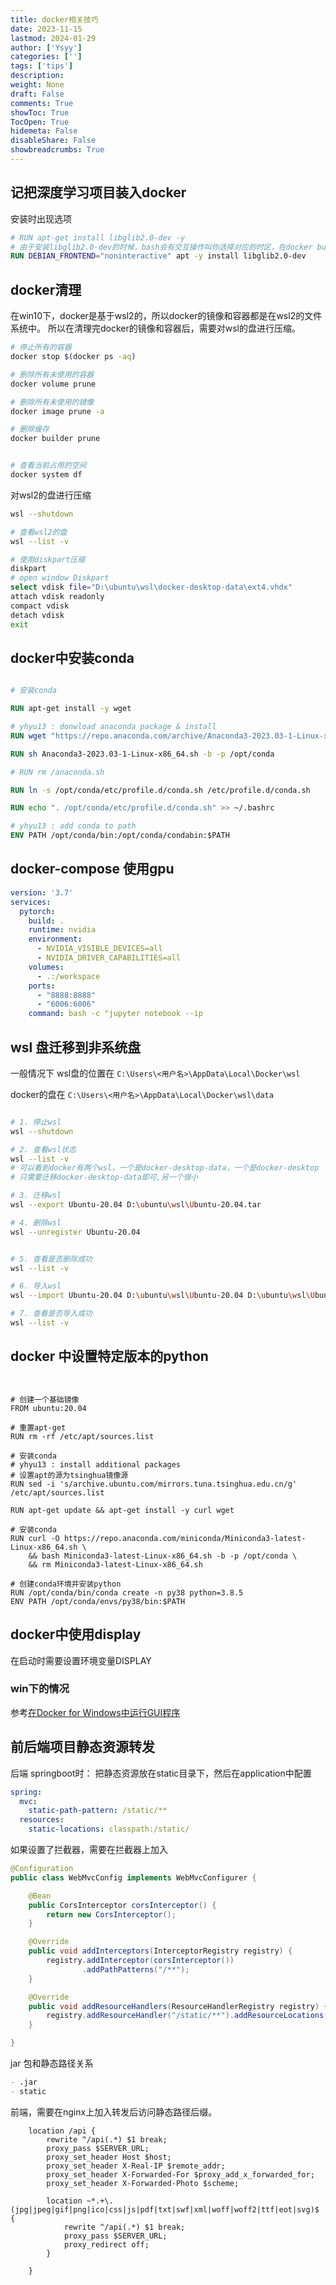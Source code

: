 ```yaml
---
title: docker相关技巧
date: 2023-11-15
lastmod: 2024-01-29
author: ['Ysyy']
categories: ['']
tags: ['tips']
description: 
weight: None
draft: False
comments: True
showToc: True
TocOpen: True
hidemeta: False
disableShare: False
showbreadcrumbs: True
---
```

## 记把深度学习项目装入docker

安装时出现选项

```Dockerfile
# RUN apt-get install libglib2.0-dev -y
# 由于安装libglib2.0-dev的时候，bash会有交互操作叫你选择对应的时区，在docker build的时候没有交互的，所以需要加上DEBIAN_FRONTEND="noninteractive"
RUN DEBIAN_FRONTEND="noninteractive" apt -y install libglib2.0-dev

```

## docker清理

在win10下，docker是基于wsl2的，所以docker的镜像和容器都是在wsl2的文件系统中。
所以在清理完docker的镜像和容器后，需要对wsl的盘进行压缩。

```bash
# 停止所有的容器
docker stop $(docker ps -aq)

# 删除所有未使用的容器
docker volume prune

# 删除所有未使用的镜像
docker image prune -a

# 删除缓存
docker builder prune


# 查看当前占用的空间
docker system df


```

对wsl2的盘进行压缩

```bash
wsl --shutdown

# 查看wsl2的盘
wsl --list -v

# 使用diskpart压缩
diskpart
# open window Diskpart
select vdisk file="D:\ubuntu\wsl\docker-desktop-data\ext4.vhdx"
attach vdisk readonly
compact vdisk
detach vdisk
exit
```

## docker中安装conda

```Dockerfile

# 安装conda

RUN apt-get install -y wget

# yhyu13 : donwload anaconda package & install
RUN wget "https://repo.anaconda.com/archive/Anaconda3-2023.03-1-Linux-x86_64.sh" 

RUN sh Anaconda3-2023.03-1-Linux-x86_64.sh -b -p /opt/conda

# RUN rm /anaconda.sh 

RUN ln -s /opt/conda/etc/profile.d/conda.sh /etc/profile.d/conda.sh

RUN echo ". /opt/conda/etc/profile.d/conda.sh" >> ~/.bashrc

# yhyu13 : add conda to path  
ENV PATH /opt/conda/bin:/opt/conda/condabin:$PATH
```

## docker-compose 使用gpu

```yaml
version: '3.7'
services:
  pytorch:
    build: .
    runtime: nvidia
    environment:
      - NVIDIA_VISIBLE_DEVICES=all
      - NVIDIA_DRIVER_CAPABILITIES=all
    volumes:
      - .:/workspace
    ports:
      - "8888:8888"
      - "6006:6006"
    command: bash -c "jupyter notebook --ip
```

## wsl 盘迁移到非系统盘

一般情况下 wsl盘的位置在
`C:\Users\<用户名>\AppData\Local\Docker\wsl`

docker的盘在
`C:\Users\<用户名>\AppData\Local\Docker\wsl\data`

```bash

# 1. 停止wsl
wsl --shutdown

# 2. 查看wsl状态
wsl --list -v
# 可以看到docker有两个wsl，一个是docker-desktop-data，一个是docker-desktop
# 只需要迁移docker-desktop-data即可,另一个很小

# 3. 迁移wsl
wsl --export Ubuntu-20.04 D:\ubuntu\wsl\Ubuntu-20.04.tar

# 4. 删除wsl
wsl --unregister Ubuntu-20.04


# 5. 查看是否删除成功
wsl --list -v

# 6. 导入wsl
wsl --import Ubuntu-20.04 D:\ubuntu\wsl\Ubuntu-20.04 D:\ubuntu\wsl\Ubuntu-20.04.tar --version 2

# 7. 查看是否导入成功
wsl --list -v
```

## docker 中设置特定版本的python

```shell


# 创建一个基础镜像 
FROM ubuntu:20.04

# 重置apt-get
RUN rm -rf /etc/apt/sources.list

# 安装conda
# yhyu13 : install additional packages
# 设置apt的源为tsinghua镜像源
RUN sed -i 's/archive.ubuntu.com/mirrors.tuna.tsinghua.edu.cn/g' /etc/apt/sources.list

RUN apt-get update && apt-get install -y curl wget

# 安装conda
RUN curl -O https://repo.anaconda.com/miniconda/Miniconda3-latest-Linux-x86_64.sh \
    && bash Miniconda3-latest-Linux-x86_64.sh -b -p /opt/conda \
    && rm Miniconda3-latest-Linux-x86_64.sh

# 创建conda环境并安装python
RUN /opt/conda/bin/conda create -n py38 python=3.8.5
ENV PATH /opt/conda/envs/py38/bin:$PATH

```

## docker中使用display

在启动时需要设置环境变量DISPLAY

### win下的情况

参考[在Docker for Windows中运行GUI程序](https://www.cnblogs.com/larva-zhh/p/10531824.html)


## 前后端项目静态资源转发

后端 springboot时：
把静态资源放在static目录下，然后在application中配置

```yaml
spring:
  mvc:
    static-path-pattern: /static/**
  resources:
    static-locations: classpath:/static/
```

如果设置了拦截器，需要在拦截器上加入

```java
@Configuration
public class WebMvcConfig implements WebMvcConfigurer {

    @Bean
    public CorsInterceptor corsInterceptor() {
        return new CorsInterceptor();
    }

    @Override
    public void addInterceptors(InterceptorRegistry registry) {
        registry.addInterceptor(corsInterceptor())
                .addPathPatterns("/**");
    }

    @Override
    public void addResourceHandlers(ResourceHandlerRegistry registry) {
        registry.addResourceHandler("/static/**").addResourceLocations("classpath:/static/", "file:static/");
    }

}

```

jar 包和静态路径关系

```md
- .jar
- static
```

前端，需要在nginx上加入转发后访问静态路径后缀。

```nginx
    location /api {
        rewrite ^/api(.*) $1 break;
        proxy_pass $SERVER_URL;
        proxy_set_header Host $host;
        proxy_set_header X-Real-IP $remote_addr;
        proxy_set_header X-Forwarded-For $proxy_add_x_forwarded_for;
        proxy_set_header X-Forwarded-Photo $scheme;

        location ~*.+\.(jpg|jpeg|gif|png|ico|css|js|pdf|txt|swf|xml|woff|woff2|ttf|eot|svg)$ {
            rewrite ^/api(.*) $1 break;
            proxy_pass $SERVER_URL;
            proxy_redirect off;
        }

    }
```